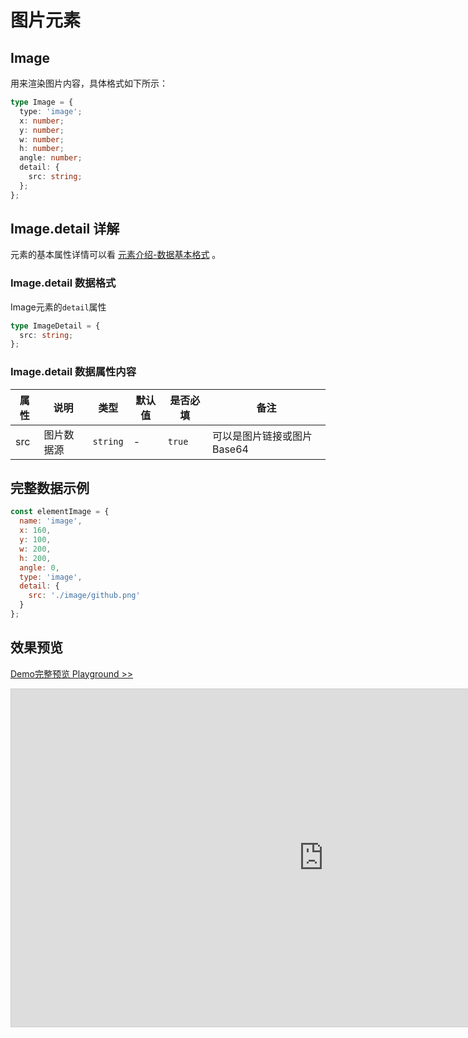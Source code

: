 # 图片元素

## Image

用来渲染图片内容，具体格式如下所示：

```ts
type Image = {
  type: 'image';
  x: number;
  y: number;
  w: number;
  h: number;
  angle: number;
  detail: {
    src: string;
  };
};
```

## Image.detail 详解

元素的基本属性详情可以看 [元素介绍-数据基本格式](./info.md#数据基本格式) 。

### Image.detail 数据格式

Image元素的`detail`属性

```ts
type ImageDetail = {
  src: string;
};
```

### Image.detail 数据属性内容

| 属性 | 说明       | 类型     | 默认值 | 是否必填 | 备注                       |
| ---- | ---------- | -------- | ------ | -------- | -------------------------- |
| src  | 图片数据源 | `string` | -      | `true`   | 可以是图片链接或图片Base64 |

## 完整数据示例

```js
const elementImage = {
  name: 'image',
  x: 160,
  y: 100,
  w: 200,
  h: 200,
  angle: 0,
  type: 'image',
  detail: {
    src: './image/github.png'
  }
};
```

## 效果预览

[Demo完整预览 Playground >>](https://idraw.js.org/playground/?demo=elem-image)

<iframe class="idraw-playground-preview" 
    src="https://idraw.js.org/playground/?demo=elem-image&header=false&sider=false&default-editor-split=50" 
    width="1000" height="540" frameborder="no" border="0"
    style="border: 1px solid #cecece; margin: 0px auto;"
  ></iframe>
